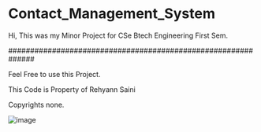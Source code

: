 # Contact_Management_System

Hi,
This was my Minor Project for CSe Btech Engineering First Sem.

##############################################################

Feel Free to use this Project.


This Code is Property of Rehyann Saini

Copyrights none.

![image](https://user-images.githubusercontent.com/92947939/149391659-dcf0d128-eb27-40e3-a3d2-dd17427a2b38.png)

